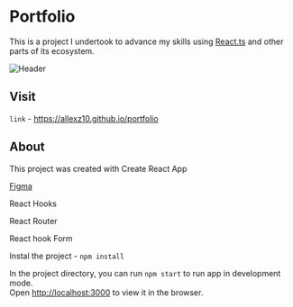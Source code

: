 

# Portfolio

This is a project I undertook to advance my skills using [React.ts](https://reactjs.org/) and other parts of its ecosystem. 


![Header](https://github.com/allexz10/allexz10/blob/main/assets/portfolio.gif)

## Visit

`link` -  https://allexz10.github.io/portfolio

## About

This project was created with Create React App

[Figma](https://www.figma.com/community/file/1043975636941872336.)

React Hooks

React Router

React hook Form

Instal the project - `npm install`

In the project directory, you can run `npm start` to run app in development mode.<br>
Open [http://localhost:3000](http://localhost:3000) to view it in the browser.
